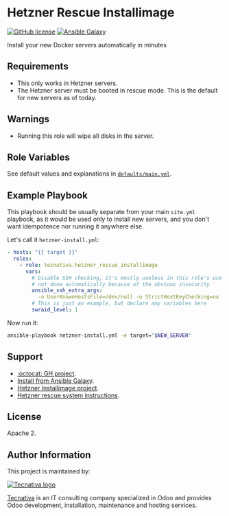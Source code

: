 # Hetzner Rescue Installimage

[![GitHub license](https://img.shields.io/github/license/Tecnativa/ansible-role-hetzner-rescue-installimage.svg)](https://github.com/Tecnativa/ansible-role-hetzner-rescue-installimage/blob/master/LICENSE)
[![Ansible Galaxy](https://img.shields.io/badge/ansible--galaxy-tecnativa.hetzner__rescue__installimage-blue.svg)][galaxy]

Install your new Docker servers automatically in minutes

## Requirements

- This only works in Hetzner servers.
- The Hetzner server must be booted in rescue mode. This is the default for
  new servers as of today.

## Warnings

- Running this role will wipe all disks in the server.

## Role Variables

See default values and explanations in [`defaults/main.yml`][defaults].

## Example Playbook

This playbook should be usually separate from your main `site.yml` playbook,
as it would be used only to install new servers, and you don't want idempotence
nor running it anywhere else.

Let's call it `hetzner-install.yml`:

```yaml
- hosts: "{{ target }}"
  roles:
    - role: tecnativa.hetzner_rescue_installimage
      vars:
        # Disable SSH checking, it's mostly useless in this role's use case;
        # not done automatically because of the obvious insecurity
        ansible_ssh_extra_args:
          -o UserKnownHostsFile=/dev/null -o StrictHostKeyChecking=no
        # This is just an example, but declare any variables here
        swraid_level: 1
```

Now run it:

```bash
ansible-playbook netzner-install.yml -e target="$NEW_SERVER"
```

## Support

- [:octocat: GH project](https://github.com/Tecnativa/ansible-role-hetzner-rescue-installimage).
- [Install from Ansible Galaxy][galaxy].
- [Hetzner Installimage project](https://github.com/hetzneronline/installimage).
- [Hetzner rescue system instructions](https://wiki.hetzner.de/index.php/Hetzner_Rescue-System/en).

## License

Apache 2.

## Author Information

This project is maintained by:

[![Tecnativa logo](https://www.tecnativa.com/logo.png "Tecnativa")][Tecnativa]

[Tecnativa][] is an IT consulting company specialized in Odoo and provides Odoo
development, installation, maintenance and hosting services.

[defaults]: https://github.com/Tecnativa/ansible-role-hetzner-rescue-installimage/tree/master/defaults/main.yml
[galaxy]: https://galaxy.ansible.com/yajo/hetzner_rescue_installimage
[Tecnativa]: https://www.tecnativa.com
